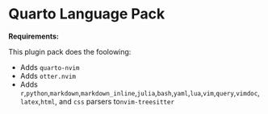 # Quarto Language Pack

**Requirements:**

This plugin pack does the foolowing:

- Adds `quarto-nvim`
- Adds `otter.nvim`
- Adds   `r`,`python`,`markdown`,`markdown_inline`,`julia`,`bash`,`yaml`,`lua`,`vim`,`query`,`vimdoc`,`latex`,`html`, and `css` parsers to`nvim-treesitter`
